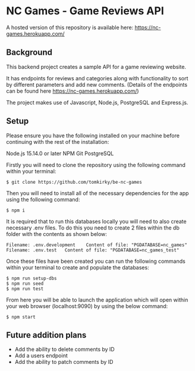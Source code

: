 # NC Games - Game Reviews API

A hosted version of this repository is available here: https://nc-games.herokuapp.com/

## Background

This backend project creates a sample API for a game reviewing website.

It has endpoints for reviews and categories along with functionality to sort by different parameters and add new comments. (Details of the endpoints can be found here https://nc-games.herokuapp.com/)

The project makes use of Javascript, Node.js, PostgreSQL and Express.js.

## Setup

Please ensure you have the following installed on your machine before continuing with the rest of the installation:

Node.js 15.14.0 or later
NPM
Git
PostgreSQL

Firstly you will need to clone the repository using the following command within your terminal:

```
$ git clone https://github.com/tomkirky/be-nc-games
```

Then you will need to install all of the necessary dependencies for the app using the following command:

```
$ npm i
```

It is required that to run this databases locally you will need to also create necessary .env files. To do this you need to create 2 files within the db folder with the contents as shown below:

```
Filename: .env.development    Content of file: "PGDATABASE=nc_games"
Filename: .env.test   Content of file: "PGDATABASE=nc_games_test"
```

Once these files have been created you can run the following commands within your terminal to create and populate the databases:

```
$ npm run setup-dbs
$ npm run seed
$ npm run test
```

From here you will be able to launch the application which will open within your web browser (localhost:9090) by using the below command:

```
$ npm start
```

## Future addition plans

- Add the ability to delete comments by ID
- Add a users endpoint
- Add the ability to patch comments by ID
